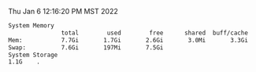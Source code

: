 Thu Jan  6 12:16:20 PM MST 2022
```bash
System Memory
               total        used        free      shared  buff/cache   available
Mem:           7.7Gi       1.7Gi       2.6Gi       3.0Mi       3.3Gi       5.5Gi
Swap:          7.6Gi       197Mi       7.5Gi
System Storage
1.1G	.
```
```bash

